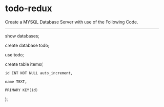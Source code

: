 # todo-redux
Create a MYSQL Database Server with use of the Following Code.

------------------------------------------------------

show databases;

create database todo;

use todo;

create table items(

	id INT NOT NULL auto_increment,
  
    name TEXT,
    
    PRIMARY KEY(id)
    
);
